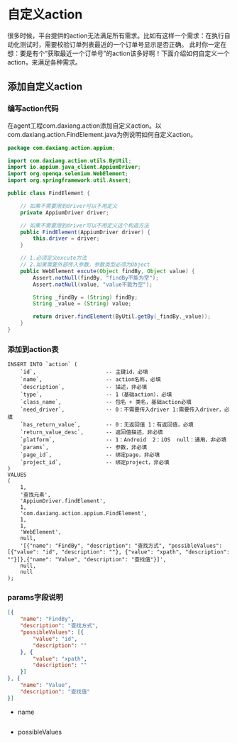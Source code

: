 # 自定义action

很多时候，平台提供的action无法满足所有需求。比如有这样一个需求：在执行自动化测试时，需要校验订单列表最近的一个订单号显示是否正确。
此时你一定在想：要是有个“获取最近一个订单号”的action该多好啊！下面介绍如何自定义一个action，来满足各种需求。

## 添加自定义action

### 编写action代码
在agent工程com.daxiang.action添加自定义action。以com.daxiang.action.FindElement.java为例说明如何自定义action。
```java
package com.daxiang.action.appium;

import com.daxiang.action.utils.ByUtil;
import io.appium.java_client.AppiumDriver;
import org.openqa.selenium.WebElement;
import org.springframework.util.Assert;

public class FindElement {

    // 如果不需要用到driver可以不用定义
    private AppiumDriver driver;

    // 如果不需要用到driver可以不用定义这个构造方法
    public FindElement(AppiumDriver driver) {
        this.driver = driver;
    }

    // 1.必须定义excute方法
    // 2.如果需要外部传入参数，参数类型必须为Object
    public WebElement excute(Object findBy, Object value) {
        Assert.notNull(findBy, "findBy不能为空");
        Assert.notNull(value, "value不能为空");

        String _findBy = (String) findBy;
        String _value = (String) value;

        return driver.findElement(ByUtil.getBy(_findBy,_value));
    }
}
```

### 添加到action表
```
INSERT INTO `action` (
	`id`,                      -- 主键id，必填
	`name`,                    -- action名称，必填
	`description`,             -- 描述，非必填
	`type`,                    -- 1（基础action），必填
	`class_name`,              -- 包名 + 类名，基础action必填
	`need_driver`,             -- 0：不需要传入driver 1:需要传入driver，必填
	`has_return_value`,        -- 0：无返回值 1：有返回值，必填
	`return_value_desc`,       -- 返回值描述，非必填
	`platform`,                -- 1：Android  2：iOS  null：通用，非必填
	`params`,                  -- 参数，非必填
    `page_id`,                 -- 绑定page，非必填
    `project_id`,              -- 绑定project，非必填
)
VALUES
(
    1,
    '查找元素',
    'AppiumDriver.findElement',
    1,
    'com.daxiang.action.appium.FindElement',
    1,
    1,
    'WebElement',
    null,
    '[{"name": "FindBy", "description": "查找方式", "possibleValues": [{"value": "id", "description": ""}, {"value": "xpath", "description": ""}]},{"name": "Value", "description": "查找值"}]',
    null,
    null
);
```

### params字段说明

```json
[{
	"name": "FindBy",
	"description": "查找方式",
	"possibleValues": [{
		"value": "id",
		"description": ""
	}, {
		"value": "xpath",
		"description": ""
	}]
}, {
	"name": "Value",
	"description": "查找值"
}]
```

* name

<img :src="$withBase('/assets/param_name.png')" class="zoom">

* possibleValues

<img :src="$withBase('/assets/param_possible_values.png')" class="zoom">